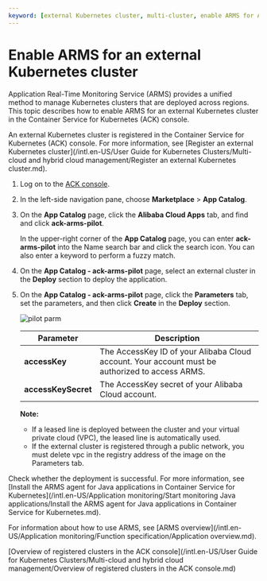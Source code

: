 ```yaml
---
keyword: [external Kubernetes cluster, multi-cluster, enable ARMS for ACK]
---
```


# Enable ARMS for an external Kubernetes cluster

Application Real-Time Monitoring Service \(ARMS\) provides a unified method to manage Kubernetes clusters that are deployed across regions. This topic describes how to enable ARMS for an external Kubernetes cluster in the Container Service for Kubernetes \(ACK\) console.

An external Kubernetes cluster is registered in the Container Service for Kubernetes \(ACK\) console. For more information, see [Register an external Kubernetes cluster](/intl.en-US/User Guide for Kubernetes Clusters/Multi-cloud and hybrid cloud management/Register an external Kubernetes cluster.md).

1.  Log on to the [ACK console](https://cs.console.aliyun.com).

2.  In the left-side navigation pane, choose **Marketplace** \> **App Catalog**.

3.  On the **App Catalog** page, click the **Alibaba Cloud Apps** tab, and find and click **ack-arms-pilot**.

    In the upper-right corner of the **App Catalog** page, you can enter **ack-arms-pilot** into the Name search bar and click the search icon. You can also enter a keyword to perform a fuzzy match.

4.  On the **App Catalog - ack-arms-pilot** page, select an external cluster in the **Deploy** section to deploy the application.

5.  On the **App Catalog - ack-arms-pilot** page, click the **Parameters** tab, set the parameters, and then click **Create** in the **Deploy** section.

    ![pilot parm](https://static-aliyun-doc.oss-cn-hangzhou.aliyuncs.com/assets/img/en-US/5465359951/p76784.png)

    |Parameter|Description|
    |---------|-----------|
    |**accessKey**|The AccessKey ID of your Alibaba Cloud account. Your account must be authorized to access ARMS.|
    |**accessKeySecret**|The AccessKey secret of your Alibaba Cloud account.|

    **Note:**

    -   If a leased line is deployed between the cluster and your virtual private cloud \(VPC\), the leased line is automatically used.
    -   If the external cluster is registered through a public network, you must delete vpc in the registry address of the image on the Parameters tab.

Check whether the deployment is successful. For more information, see [Install the ARMS agent for Java applications in Container Service for Kubernetes](/intl.en-US/Application monitoring/Start monitoring Java applications/Install the ARMS agent for Java applications in Container Service for Kubernetes.md).

For information about how to use ARMS, see [ARMS overview](/intl.en-US/Application monitoring/Function specification/Application overview.md).

[Overview of registered clusters in the ACK console](/intl.en-US/User Guide for Kubernetes Clusters/Multi-cloud and hybrid cloud management/Overview of registered clusters in the ACK console.md)

  


